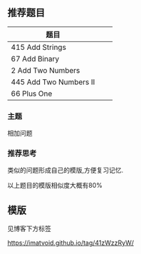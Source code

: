 

## 推荐题目

| 题目                   |      |      |
| ---------------------- | ---- | ---- |
| 415 Add Strings        |      |      |
| 67 Add Binary          |      |      |
| 2 Add Two Numbers      |      |      |
| 445 Add Two Numbers II |      |      |
| 66 Plus One            |      |      |

### 主题

相加问题

### 推荐思考

类似的问题形成自己的模版,方便复习记忆.

以上题目的模版相似度大概有80%

## 模版

见博客下方标签

https://imatvoid.github.io/tag/41zWzzRyW/



 

  
